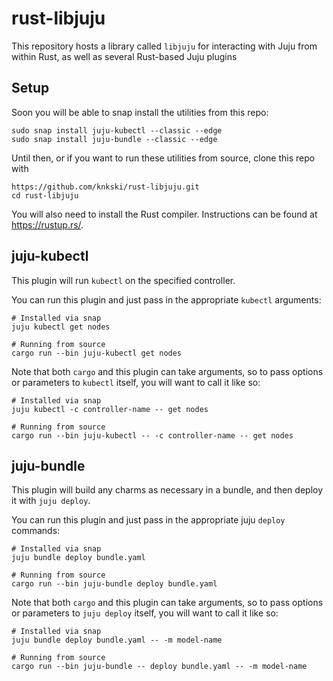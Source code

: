 rust-libjuju
============

This repository hosts a library called `libjuju` for interacting with
Juju from within Rust, as well as several Rust-based Juju plugins


Setup
-----

Soon you will be able to snap install the utilities from this repo:

    sudo snap install juju-kubectl --classic --edge
    sudo snap install juju-bundle --classic --edge

Until then, or if you want to run these utilities from source, clone this repo
with

    https://github.com/knkski/rust-libjuju.git
    cd rust-libjuju

You will also need to install the Rust compiler. Instructions can be found at
https://rustup.rs/.


juju-kubectl
------------

This plugin will run `kubectl` on the specified controller.

You can run this plugin and just pass in the appropriate `kubectl`
arguments:

    # Installed via snap
    juju kubectl get nodes

    # Running from source
    cargo run --bin juju-kubectl get nodes

Note that both `cargo` and this plugin can take arguments, so to pass
options or parameters to `kubectl` itself, you will want to call it
like so:

    # Installed via snap
    juju kubectl -c controller-name -- get nodes

    # Running from source
    cargo run --bin juju-kubectl -- -c controller-name -- get nodes


juju-bundle
-----------

This plugin will build any charms as necessary in a bundle, and then
deploy it with `juju deploy`.

You can run this plugin and just pass in the appropriate juju `deploy`
commands:

    # Installed via snap
    juju bundle deploy bundle.yaml

    # Running from source
    cargo run --bin juju-bundle deploy bundle.yaml

Note that both `cargo` and this plugin can take arguments, so to pass
options or parameters to `juju deploy` itself, you will want to call it like
so:

    # Installed via snap
    juju bundle deploy bundle.yaml -- -m model-name

    # Running from source
    cargo run --bin juju-bundle -- deploy bundle.yaml -- -m model-name
